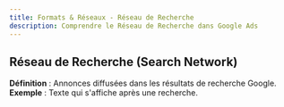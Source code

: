 ```yaml
---
title: Formats & Réseaux - Réseau de Recherche
description: Comprendre le Réseau de Recherche dans Google Ads
---
```


## Réseau de Recherche (Search Network)
**Définition** : Annonces diffusées dans les résultats de recherche Google.  
**Exemple** : Texte qui s'affiche après une recherche.